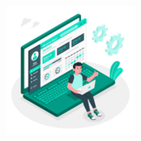 <div align="center">
  <a href="#">
    <img width="50%" height="auto" src="./assets/images/banner.png" height="45px"/>
  </a>
</div>